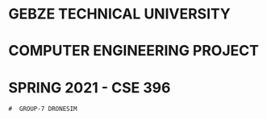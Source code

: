 # GEBZE TECHNICAL UNIVERSITY

  #     COMPUTER ENGINEERING PROJECT

   # SPRING 2021 - CSE 396 

    #  GROUP-7 DRONESIM
